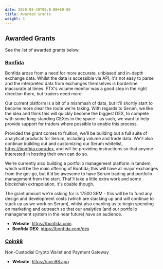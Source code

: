 ```yaml
---
date: 2020-08-30T00:0:00+00:00
title: Awarded Grants
weight: 3
---
```


## Awarded Grants

See the list of awarded grants below:

### [Bonfida](https://bonfida.com)

Bonfida arose from a need for more accurate, unbiased and in-depth exchange data. Whilst the data is accessible via API, it's not easy to parse and the interpreted data from exchanges themselves is borderline inaccurate at times. FTX's volume monitor was a good step in the right direction there, but traders need more.

Our current platform is a bit of a mishmash of data, but it'll shortly start to become more clear the route we're taking. With regards to Serum, we like the idea and think this will quickly become the biggest DEX, to compete with some long-standing CEXes in the space - as such, we want to help provide support for traders where possible to enable this process.

Provided the grant comes to fruition, we'll be building out a full suite of analytical products for Serum, including volume and trade data. We'll also continue building out and customizing our Serum whitelist, https://bonfida.com/dex, and will be providing instructions so that anyone interested in hosting their own can do so.

We're currently also building a portfolio management platform in tandem, which will be the main offering of Bonfida; this will have all major exchanges from the get-go, but it'd be awesome to have Serum trading and portfolio management from the start. That'll take a little extra work and some blockchain extrapolation, it's doable though.

The grant amount we're asking for is 17500 SRM - this will be to fund any design and development costs (which are stacking up and will continue to stack up as we work on Serum), whilst also enabling us to begin spending on marketing and outreach so that our analytics (and our portfolio management system in the near future) have an audience.

- **Website**: https://bonfida.com
- **Bonfida DEX**: https://bonfida.com/dex

### [Coin98](https://coin98.app)

Non-Custodial Crypto Wallet and Payment Gateway

- **Website**: https://coin98.app
